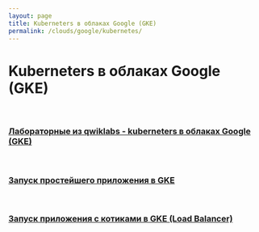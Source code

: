 ```yaml
---
layout: page
title: Kuberneters в облаках Google (GKE)
permalink: /clouds/google/kubernetes/
---
```


# Kuberneters в облаках Google (GKE)


<br/>

### [Лабораторные из qwiklabs - kuberneters в облаках Google (GKE)](/clouds/google/kubernetes/qwiklabs/)

<br/>

### [Запуск простейшего приложения в GKE](/clouds/google/kubernetes/gke-simple-app/)

<br/>

### [Запуск приложения с котиками в GKE (Load Balancer)](/clouds/google/kubernetes/google/cats-app/)

